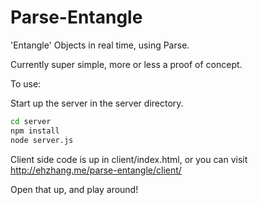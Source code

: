 Parse-Entangle
===============

'Entangle' Objects in real time, using Parse.

Currently super simple, more or less a proof of concept.

To use:

Start up the server in the server directory.

```sh
cd server
npm install
node server.js
```

Client side code is up in client/index.html, or you can visit http://ehzhang.me/parse-entangle/client/

Open that up, and play around!
